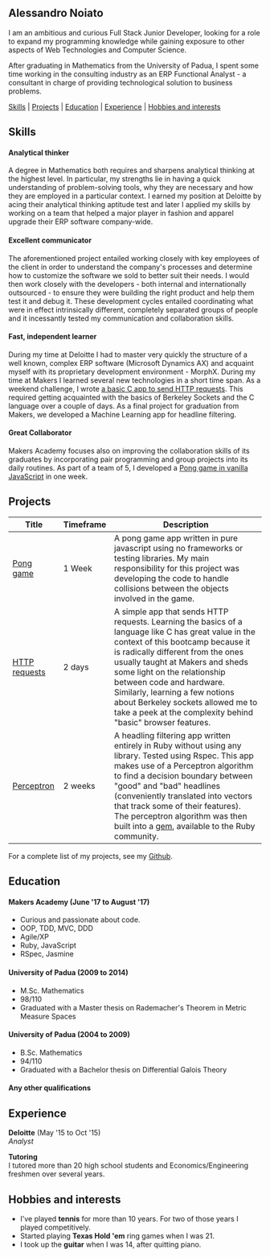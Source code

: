 ## Alessandro Noiato

I am an ambitious and curious Full Stack Junior Developer, looking for a role to expand my programming knowledge while gaining exposure to other aspects of Web Technologies and Computer Science. 

After graduating in Mathematics from the University of Padua, I spent some time working in the consulting industry as an ERP Functional Analyst - a consultant in charge of providing technological solution to business problems. 

[Skills](#skills) | [Projects](#projects) | [Education](#education) | [Experience](#experience) | [Hobbies and interests](#hobbies-and-interests)
## Skills

#### Analytical thinker

A degree in Mathematics both requires and sharpens analytical thinking at the highest level. In particular, my strengths lie in having a quick understanding of problem-solving tools, why they are necessary and how they are employed in a particular context. I earned my position at Deloitte by acing their analytical thinking aptitude test and later I applied my skills by working on a team that helped a major player in fashion and apparel upgrade their ERP software company-wide.  

#### Excellent communicator

The aforementioned project entailed working closely with key employees of the client in order to understand the company's processes and determine how to customize the software we sold to better suit their needs. I would then work closely with the developers - both internal and internationally outsourced - to ensure they were building the right product and help them test it and debug it. These development cycles entailed coordinating what were in effect intrinsically different, completely separated groups of people and it incessantly tested my communication and collaboration skills.

#### Fast, independent learner

During my time at Deloitte I had to master very quickly the structure of a well known, complex ERP software (Microsoft Dynamics AX) and acquaint myself with its proprietary development environment - MorphX. During my time at Makers I learned several new technologies in a short time span. As a weekend challenge, I wrote [a basic C app to send HTTP requests](https://github.com/terminalobject/HTTP-Request-in-C). This required getting acquainted with the basics of Berkeley Sockets and the C language over a couple of days. As a final project for graduation from Makers, we developed a Machine Learning app for headline filtering. 

#### Great Collaborator

Makers Academy focuses also on improving the collaboration skills of its graduates by incorporating pair programming and group projects into its daily routines. As part of a team of 5, I developed a [Pong game in vanilla JavaScript](https://github.com/tbscanlon/ping-js) in one week. 

## Projects

Title   | Timeframe  | Description
-- | -- | --
[Pong game](https://github.com/tbscanlon/ping-js) | 1 Week | A pong game app written in pure javascript using no frameworks or testing libraries. My main responsibility for this project was developing the code to handle collisions between the objects involved in the game.
[HTTP requests](https://github.com/terminalobject/HTTP-Request-in-C) | 2 days | A simple app that sends HTTP requests. Learning the basics of a language like C has great value in the context of this bootcamp because it is radically different from the ones usually taught at Makers and sheds some light on the relationship between code and hardware. Similarly, learning a few notions about Berkeley sockets allowed me to take a peek at the complexity behind "basic" browser features.
[Perceptron](https://github.com/terminalobject/perceptron) | 2 weeks | A headling filtering app written entirely in Ruby without using any library. Tested using Rspec. This app makes use of a Perceptron algorithm to find a decision boundary between "good" and "bad" headlines (conveniently translated into vectors that track some of their features). The perceptron algorithm was then built into a [gem](https://rubygems.org/gems/perceptron), available to the Ruby community. 

For a complete list of my projects, see my [Github](https://github.com/terminalobject/).

## Education

#### Makers Academy (June '17 to August '17)

- Curious and passionate about code.
- OOP, TDD, MVC, DDD
- Agile/XP
- Ruby, JavaScript
- RSpec, Jasmine

#### University of Padua (2009 to 2014)

- M.Sc. Mathematics 
- 98/110
- Graduated with a Master thesis on Rademacher's Theorem in Metric Measure Spaces

#### University of Padua (2004 to 2009)

- B.Sc. Mathematics
- 94/110
- Graduated with a Bachelor thesis on Differential Galois Theory

#### Any other qualifications

## Experience

**Deloitte** (May '15 to Oct '15)    
*Analyst* 

**Tutoring**  
I tutored more than 20 high school students and Economics/Engineering freshmen over several years.

## Hobbies and interests
- I've played **tennis** for more than 10 years. For two of those years I played competitively.  
- Started playing **Texas Hold 'em** ring games when I was 21. 
- I took up the **guitar** when I was 14, after quitting piano.  


